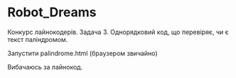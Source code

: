 # Robot_Dreams

Конкурс лайнокодерів.
Задача 3. Однорядковий код, що перевіряє, чи є текст паліндромом.

Запустити palindrome.html (браузером звичайно)

Вибачаюсь за лайнокод.